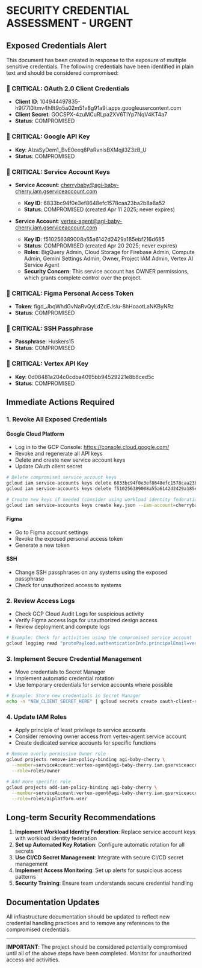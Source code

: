 # SECURITY CREDENTIAL ASSESSMENT - URGENT

## Exposed Credentials Alert

This document has been created in response to the exposure of multiple sensitive credentials. The following credentials have been identified in plain text and should be considered compromised:

### 🚨 CRITICAL: OAuth 2.0 Client Credentials
- **Client ID**: 104944497835-h9l77l0ltmv4h8t9o5a02m51v8g91a9i.apps.googleusercontent.com
- **Client Secret**: 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
- **Status**: COMPROMISED

### 🚨 CRITICAL: Google API Key
- **Key**: AIzaSyDem1_BvE0eeq8PaRvnlsBXMqjI3Z3zB_U
- **Status**: COMPROMISED

### 🚨 CRITICAL: Service Account Keys
- **Service Account**: cherrybaby@agi-baby-cherry.iam.gserviceaccount.com
  - **Key ID**: 6833bc94f0e3ef8648efc1578caa23ba2b8a8a52
  - **Status**: COMPROMISED (created Apr 11 2025; never expires)
  
- **Service Account**: vertex-agent@agi-baby-cherry.iam.gserviceaccount.com
  - **Key ID**: f510256389008a55a6142d2429a185ebf216d685
  - **Status**: COMPROMISED (created Apr 20 2025; never expires)
  - **Roles**: BigQuery Admin, Cloud Storage for Firebase Admin, Compute Admin, Gemini Settings Admin, Owner, Project IAM Admin, Vertex AI Service Agent
  - **Security Concern**: This service account has OWNER permissions, which grants complete control over the project.

### 🚨 CRITICAL: Figma Personal Access Token
- **Token**: figd_JbqWhdGvNaRvQyLdZdEJslu-8hHoaotLaNKByNRz
- **Status**: COMPROMISED

### 🚨 CRITICAL: SSH Passphrase
- **Passphrase**: Huskers15
- **Status**: COMPROMISED

### 🚨 CRITICAL: Vertex API Key
- **Key**: 0d08481a204c0cdba4095bb94529221e8b8ced5c
- **Status**: COMPROMISED

## Immediate Actions Required

### 1. Revoke All Exposed Credentials

#### Google Cloud Platform
- Log in to the GCP Console: https://console.cloud.google.com/
- Revoke and regenerate all API keys
- Delete and create new service account keys
- Update OAuth client secret

```bash
# Delete compromised service account keys
gcloud iam service-accounts keys delete 6833bc94f0e3ef8648efc1578caa23ba2b8a8a52 --iam-account=cherrybaby@agi-baby-cherry.iam.gserviceaccount.com
gcloud iam service-accounts keys delete f510256389008a55a6142d2429a185ebf216d685 --iam-account=vertex-agent@agi-baby-cherry.iam.gserviceaccount.com

# Create new keys if needed (consider using workload identity federation instead)
gcloud iam service-accounts keys create key.json --iam-account=cherrybaby@agi-baby-cherry.iam.gserviceaccount.com
```

#### Figma
- Go to Figma account settings
- Revoke the exposed personal access token
- Generate a new token

#### SSH
- Change SSH passphrases on any systems using the exposed passphrase
- Check for unauthorized access to systems

### 2. Review Access Logs

- Check GCP Cloud Audit Logs for suspicious activity
- Verify Figma access logs for unauthorized design access
- Review deployment and compute logs

```bash
# Example: Check for activities using the compromised service account
gcloud logging read "protoPayload.authenticationInfo.principalEmail=vertex-agent@agi-baby-cherry.iam.gserviceaccount.com AND timestamp>=\"2025-04-20T00:00:00Z\"" --project=agi-baby-cherry
```

### 3. Implement Secure Credential Management

- Move credentials to Secret Manager
- Implement automatic credential rotation
- Use temporary credentials for service accounts where possible

```bash
# Example: Store new credentials in Secret Manager
echo -n "NEW_CLIENT_SECRET_HERE" | gcloud secrets create oauth-client-secret --data-file=- --project=agi-baby-cherry
```

### 4. Update IAM Roles

- Apply principle of least privilege to service accounts
- Consider removing owner access from vertex-agent service account
- Create dedicated service accounts for specific functions

```bash
# Remove overly permissive Owner role
gcloud projects remove-iam-policy-binding agi-baby-cherry \
  --member=serviceAccount:vertex-agent@agi-baby-cherry.iam.gserviceaccount.com \
  --role=roles/owner

# Add more specific role
gcloud projects add-iam-policy-binding agi-baby-cherry \
  --member=serviceAccount:vertex-agent@agi-baby-cherry.iam.gserviceaccount.com \
  --role=roles/aiplatform.user
```

## Long-term Security Recommendations

1. **Implement Workload Identity Federation**: Replace service account keys with workload identity federation
2. **Set up Automated Key Rotation**: Configure automatic rotation for all secrets
3. **Use CI/CD Secret Management**: Integrate with secure CI/CD secret management 
4. **Implement Access Monitoring**: Set up alerts for suspicious access patterns
5. **Security Training**: Ensure team understands secure credential handling

## Documentation Updates

All infrastructure documentation should be updated to reflect new credential handling practices and to remove any references to the compromised credentials.

---

**IMPORTANT**: The project should be considered potentially compromised until all of the above steps have been completed. Monitor for unauthorized access and activities.
